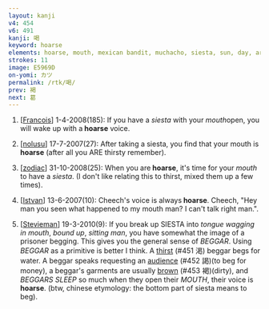 ```yaml
---
layout: kanji
v4: 454
v6: 491
kanji: 喝
keyword: hoarse
elements: hoarse, mouth, mexican bandit, muchacho, siesta, sun, day, aroma, bound up, spoon, sitting on the ground
strokes: 11
image: E5969D
on-yomi: カツ
permalink: /rtk/喝/
prev: 褐
next: 葛
---
```


1) [<a href="http://kanji.koohii.com/profile/Francois">Francois</a>] 1-4-2008(185): If you have a <em>siesta</em> with your <em>mouth</em>open, you will wake up with a<strong> hoarse</strong> voice.

2) [<a href="http://kanji.koohii.com/profile/nolusu">nolusu</a>] 17-7-2007(27): After taking a siesta, you find that your mouth is<strong> hoarse</strong> (after all you ARE thirsty remember).

3) [<a href="http://kanji.koohii.com/profile/zodiac">zodiac</a>] 31-10-2008(25): When you are<strong> hoarse</strong>, it&#039;s time for your <em>mouth</em> to have a <em>siesta</em>. (I don&#039;t like relating this to thirst, mixed them up a few times).

4) [<a href="http://kanji.koohii.com/profile/Istvan">Istvan</a>] 13-6-2007(10): Cheech&#039;s voice is always<strong> hoarse</strong>. Cheech, &quot;Hey man you seen what happened to my mouth man? I can&#039;t talk right man.&quot;.

5) [<a href="http://kanji.koohii.com/profile/Stevieman">Stevieman</a>] 19-3-2010(9): If you break up SIESTA into <em>tongue wagging in mouth</em>, <em>bound up</em>, <em>sitting man</em>, you have somewhat the image of a prisoner begging. This gives you the general sense of <em>BEGGAR</em>. Using <em>BEGGAR</em> as a primitive is better I think. A <a href="../v4/451.html">thirst</a> (#451 渇) beggar begs for water. A beggar speaks requesting an <a href="../v4/452.html">audience</a> (#452 謁)(to beg for money), a beggar&#039;s garments are usually <a href="../v4/453.html">brown</a> (#453 褐)(dirty), and <em>BEGGARS SLEEP</em> so much when they open their <em>MOUTH</em>, their voice is<strong> hoarse</strong>. (btw, chinese etymology: the bottom part of siesta means to beg).

